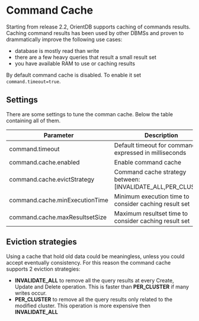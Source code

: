 # Command Cache

Starting from release 2.2, OrientDB supports caching of commands results. Caching command results has been used by other DBMSs and proven to drammatically improve the following use cases:
- database is mostly read than write
- there are a few heavy queries that result a small result set
- you have available RAM to use or caching results

By default command cache is disabled. To enable it set `command.timeout=true`.

## Settings

There are some settings to tune the comman cache. Below the table containing all of them.

|Parameter|Description|Type|Default value|
|---------|-----------|----|-------------|
|command.timeout|Default timeout for commands expressed in milliseconds|Long|0|
|command.cache.enabled|Enable command cache|Boolean|false|
|command.cache.evictStrategy|Command cache strategy between: [INVALIDATE_ALL,PER_CLUSTER]|String.class|PER_CLUSTER|
|command.cache.minExecutionTime|Minimum execution time to consider caching result set|Integer.class|10|
|command.cache.maxResultsetSize|Maximum resultset time to consider caching result set|Integer|500|

## Eviction strategies

Using a cache that hold old data could be meaningless, unless you could accept eventually consistency. For this reason the command cache supports 2 eviction strategies:
- **INVALIDATE_ALL** to remove all the query results at every Create, Update and Delete operation. This is faster than **PER_CLUSTER** if many writes occur.
- **PER_CLUSTER** to remove all the query results only related to the modified cluster. This operation is more expensive then **INVALIDATE_ALL**

